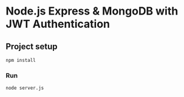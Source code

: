 # Node.js Express & MongoDB with JWT Authentication

## Project setup

```
npm install
```

### Run

```
node server.js
```
